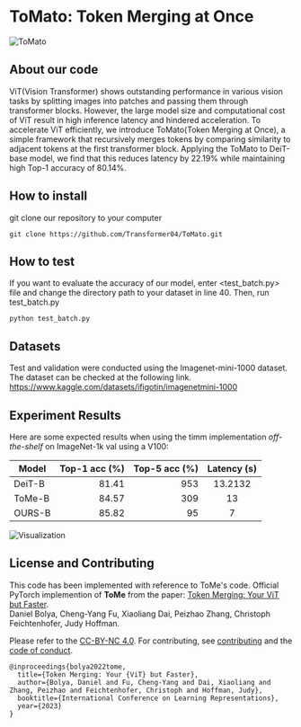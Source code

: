 # ToMato: Token Merging at Once
![ToMato](https://github.com/Transformer04/ToMato/assets/81407149/87c51941-4da8-4fdd-a2a1-143ed639addc)
## About our code
ViT(Vision Transformer) shows outstanding performance in various vision tasks by splitting images into patches and passing them through transformer blocks. However, the large model size and computational cost of ViT result in high inference latency and hindered acceleration. To accelerate ViT efficiently, we introduce ToMato(Token Merging at Once), a simple framework that recursively merges tokens by comparing similarity to adjacent tokens at the first transformer block. Applying the ToMato to DeiT-base model, we find that this reduces latency by 22.19% while maintaining high Top-1 accuracy of 80.14%.

## How to install
git clone our repository to your computer
```
git clone https://github.com/Transformer04/ToMato.git
```

## How to test
If you want to evaluate the accuracy of our model, enter <test_batch.py> file and change the directory path to your dataset in line 40.
Then, run test_batch.py

```
python test_batch.py
```

## Datasets
Test and validation were conducted using the Imagenet-mini-1000 dataset. The dataset can be checked at the following link.
https://www.kaggle.com/datasets/ifigotin/imagenetmini-1000


## Experiment Results
Here are some expected results when using the timm implementation *off-the-shelf* on ImageNet-1k val using a V100:

| Model        | Top-1 acc (%) | Top-5 acc (%) |  Latency (s)|
|--------------|--------------:|--------------:|:-----------:|
| DeiT-B       |        81.41  |           953 |     13.2132 |
| ToMe-B       |        84.57  |           309 |          13 |
| OURS-B       |        85.82  |            95 |           7 |

![Visualization](https://github.com/Transformer04/ToMato/assets/81407149/d593a9ce-b0da-4af5-bbe2-c5231e905617)

## License and Contributing

This code has been implemented with reference to ToMe's code.
Official PyTorch implemention of **ToMe** from the paper: [Token Merging: Your ViT but Faster](https://arxiv.org/abs/2210.09461).  
Daniel Bolya, Cheng-Yang Fu, Xiaoliang Dai, Peizhao Zhang, Christoph Feichtenhofer, Judy Hoffman.

Please refer to the [CC-BY-NC 4.0](LICENSE). For contributing, see [contributing](CONTRIBUTING.md) and the [code of conduct](CODE_OF_CONDUCT.md).

```
@inproceedings{bolya2022tome,
  title={Token Merging: Your {ViT} but Faster},
  author={Bolya, Daniel and Fu, Cheng-Yang and Dai, Xiaoliang and Zhang, Peizhao and Feichtenhofer, Christoph and Hoffman, Judy},
  booktitle={International Conference on Learning Representations},
  year={2023}
}
```
